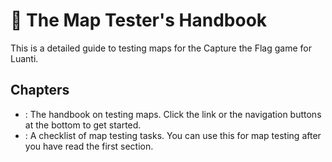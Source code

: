 # 🧪 The Map Tester's Handbook
This is a detailed guide to testing maps for the Capture the Flag game for Luanti.

## Chapters
- [](Testing-a-Map-for-Capture-the-Flag.md): The handbook on testing maps. Click the link or the navigation buttons at the bottom to get started.
- [](Map-Tester-s-Checklist.md): A checklist of map testing tasks. You can use this for map testing after you have read the first section.
